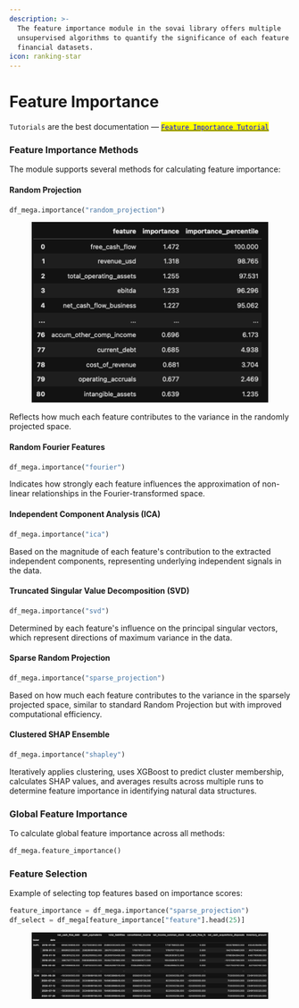 ```yaml
---
description: >-
  The feature importance module in the sovai library offers multiple
  unsupervised algorithms to quantify the significance of each feature in
  financial datasets.
icon: ranking-star
---
```


# Feature Importance

`Tutorials` are the best documentation — [<mark style="color:blue;">`Feature Importance Tutorial`</mark>](https://colab.research.google.com/github/sovai-research/sovai-public/blob/main/notebooks/computational/Feature%20Importance.ipynb)

### Feature Importance Methods

The module supports several methods for calculating feature importance:

#### Random Projection

```python
df_mega.importance("random_projection")
```

<figure><img src="../.gitbook/assets/image (95).png" alt=""><figcaption></figcaption></figure>

Reflects how much each feature contributes to the variance in the randomly projected space.

#### Random Fourier Features

```python
df_mega.importance("fourier")
```

Indicates how strongly each feature influences the approximation of non-linear relationships in the Fourier-transformed space.

#### Independent Component Analysis (ICA)

```python
df_mega.importance("ica")
```

Based on the magnitude of each feature's contribution to the extracted independent components, representing underlying independent signals in the data.

#### Truncated Singular Value Decomposition (SVD)

```python
df_mega.importance("svd")
```

Determined by each feature's influence on the principal singular vectors, which represent directions of maximum variance in the data.

#### Sparse Random Projection

```python
df_mega.importance("sparse_projection")
```

Based on how much each feature contributes to the variance in the sparsely projected space, similar to standard Random Projection but with improved computational efficiency.

#### Clustered SHAP Ensemble

```python
df_mega.importance("shapley")
```

Iteratively applies clustering, uses XGBoost to predict cluster membership, calculates SHAP values, and averages results across multiple runs to determine feature importance in identifying natural data structures.

### Global Feature Importance

To calculate global feature importance across all methods:

```python
df_mega.feature_importance()
```

### Feature Selection

Example of selecting top features based on importance scores:

```python
feature_importance = df_mega.importance("sparse_projection")
df_select = df_mega[feature_importance["feature"].head(25)]
```

<figure><img src="../.gitbook/assets/image (96).png" alt=""><figcaption></figcaption></figure>
